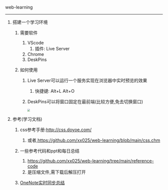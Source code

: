 web-learning

---



1. 搭建一个学习环境

   1. 需要软件

      1. VScode
         1. 插件:	Live Server
      2. Chrome
      3. DeskPins
      
   2. 如何使用
   
      1. Live  Server可以运行一个服务实现在浏览器中实时预览的效果
   
         1. 快捷键: Alt+L Alt+O
   
      2. DeskPins可以将窗口固定在最前端(比较方便,免去切换窗口)
      
         <img src="https://cdn.jsdelivr.net/gh/xx025/cloudimg/img/ltc.gif" style="zoom:50%;" />
   
1. 参考(学习文档)

   1. css参考手册:http://css.doyoe.com/
      
      1. 或者,https://github.com/xx025/web-learning/blob/main/css.chm
      
   1. 一些参考代码和ppt和每日总结
      1. https://github.com/xx025/web-learning/tree/main/reference-code
      1. 是压缩文件,需下载后解压打开

   1. [OneNote实时同步总结](OneNote实时同步总结)

      